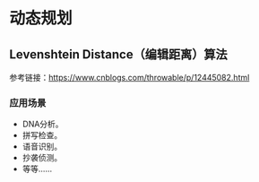 # 动态规划

## Levenshtein Distance（编辑距离）算法

参考链接：https://www.cnblogs.com/throwable/p/12445082.html

### 应用场景

- DNA分析。
- 拼写检查。
- 语音识别。
- 抄袭侦测。
- 等等......